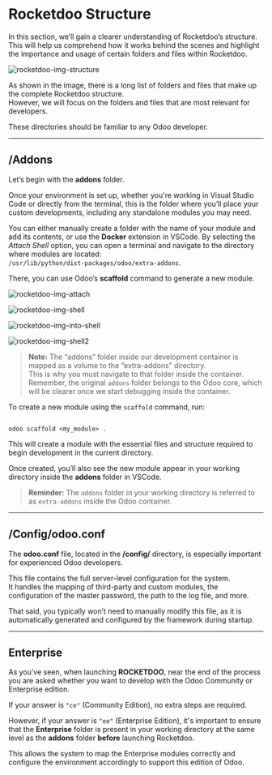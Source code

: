 # Rocketdoo Structure

In this section, we’ll gain a clearer understanding of Rocketdoo’s structure. This will help us comprehend how it works behind the scenes and highlight the importance and usage of certain folders and files within Rocketdoo.

![rocketdoo-img-structure](../img/rocketdoo-docs-structure.png)

As shown in the image, there is a long list of folders and files that make up the complete Rocketdoo structure.  
However, we will focus on the folders and files that are most relevant for developers.

These directories should be familiar to any Odoo developer.

---

## /Addons

Let’s begin with the **addons** folder.

Once your environment is set up, whether you're working in Visual Studio Code or directly from the terminal, this is the folder where you’ll place your custom developments, including any standalone modules you may need.

You can either manually create a folder with the name of your module and add its contents, or use the **Docker** extension in VSCode. By selecting the *Attach Shell* option, you can open a terminal and navigate to the directory where modules are located:  
`/usr/lib/python/dist-packages/odoo/extra-addons`.

There, you can use Odoo’s **scaffold** command to generate a new module.

![rocketdoo-img-attach](../img/rocketdoo-docs-attach.png)

![rocketdoo-img-shell](../img/rocketdoo-docs-shell.png)

![rocketdoo-img-into-shell](img/rocketdoo-docs-into-shell.png)

![rocketdoo-img-shell2](../img/rocketdoo-docs-shell2.png)

> **Note:** The “addons” folder inside our development container is mapped as a volume to the “extra-addons” directory.  
> This is why you must navigate to that folder inside the container.  
> Remember, the original `addons` folder belongs to the Odoo core, which will be clearer once we start debugging inside the container.

To create a new module using the `scaffold` command, run:

~~~

odoo scaffold <my_module> .

~~~


This will create a module with the essential files and structure required to begin development in the current directory.

Once created, you’ll also see the new module appear in your working directory inside the **addons** folder in VSCode.

> **Reminder:** The `addons` folder in your working directory is referred to as `extra-addons` inside the Odoo container.

---

## /Config/odoo.conf

The **odoo.conf** file, located in the **/config/** directory, is especially important for experienced Odoo developers.

This file contains the full server-level configuration for the system.  
It handles the mapping of third-party and custom modules, the configuration of the master password, the path to the log file, and more.

That said, you typically won’t need to manually modify this file, as it is automatically generated and configured by the framework during startup.

---

## Enterprise

As you’ve seen, when launching **ROCKETDOO**, near the end of the process you are asked whether you want to develop with the Odoo Community or Enterprise edition.

If your answer is `"ce"` (Community Edition), no extra steps are required.

However, if your answer is `"ee"` (Enterprise Edition), it's important to ensure that the **Enterprise** folder is present in your working directory at the same level as the **addons** folder **before** launching Rocketdoo.

This allows the system to map the Enterprise modules correctly and configure the environment accordingly to support this edition of Odoo.
